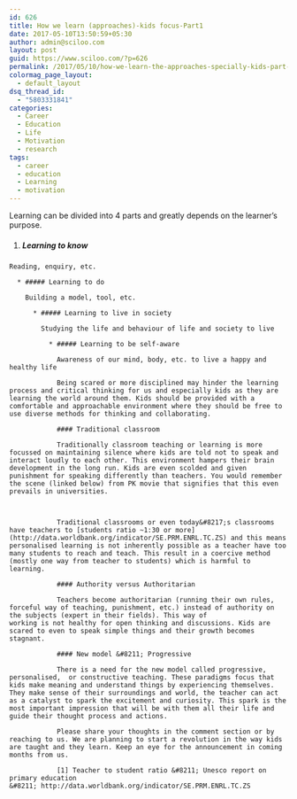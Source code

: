 ```yaml
---
id: 626
title: How we learn (approaches)-kids focus-Part1
date: 2017-05-10T13:50:59+05:30
author: admin@sciloo.com
layout: post
guid: https://www.sciloo.com/?p=626
permalink: /2017/05/10/how-we-learn-the-approaches-specially-kids-part-1/
colormag_page_layout:
  - default_layout
dsq_thread_id:
  - "5803331841"
categories:
  - Career
  - Education
  - Life
  - Motivation
  - research
tags:
  - career
  - education
  - Learning
  - motivation
---
```

Learning can be divided into 4 parts and greatly depends on the learner&#8217;s purpose.

  1. ##### Learning to know
    
    Reading, enquiry, etc. 
    
      * ##### Learning to do
        
        Building a model, tool, etc.
        
          * ##### Learning to live in society
            
            Studying the life and behaviour of life and society to live 
            
              * ##### Learning to be self-aware
                
                Awareness of our mind, body, etc. to live a happy and healthy life
                
                Being scared or more disciplined may hinder the learning process and critical thinking for us and especially kids as they are learning the world around them. Kids should be provided with a comfortable and approachable environment where they should be free to use diverse methods for thinking and collaborating.
                
                #### Traditional classroom
                
                Traditionally classroom teaching or learning is more focussed on maintaining silence where kids are told not to speak and interact loudly to each other. This environment hampers their brain development in the long run. Kids are even scolded and given punishment for speaking differently than teachers. You would remember the scene (linked below) from PK movie that signifies that this even prevails in universities.
                
                
                
                Traditional classrooms or even today&#8217;s classrooms have teachers to [students ratio ~1:30 or more](http://data.worldbank.org/indicator/SE.PRM.ENRL.TC.ZS) and this means personalised learning is not inherently possible as a teacher have too many students to reach and teach. This result in a coercive method (mostly one way from teacher to students) which is harmful to learning.
                
                #### Authority versus Authoritarian
                
                Teachers become authoritarian (running their own rules, forceful way of teaching, punishment, etc.) instead of authority on the subjects (expert in their fields). This way of working is not healthy for open thinking and discussions. Kids are scared to even to speak simple things and their growth becomes stagnant.
                
                #### New model &#8211; Progressive
                
                There is a need for the new model called progressive, personalised,  or constructive teaching. These paradigms focus that kids make meaning and understand things by experiencing themselves. They make sense of their surroundings and world, the teacher can act as a catalyst to spark the excitement and curiosity. This spark is the most important impression that will be with them all their life and guide their thought process and actions.
                
                Please share your thoughts in the comment section or by reaching to us. We are planning to start a revolution in the way kids are taught and they learn. Keep an eye for the announcement in coming months from us.
                
                [1] Teacher to student ratio &#8211; Unesco report on primary education &#8211; http://data.worldbank.org/indicator/SE.PRM.ENRL.TC.ZS
